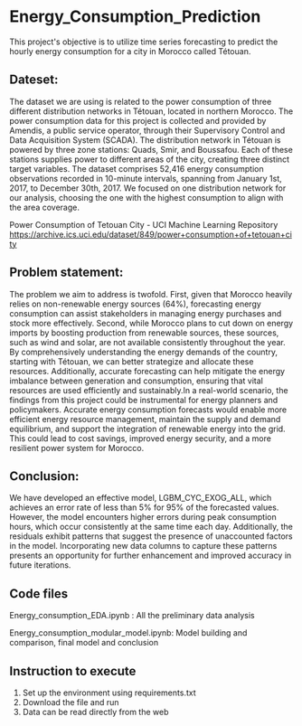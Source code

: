 # Energy_Consumption_Prediction

This project's objective is to utilize time series forecasting to predict the hourly energy consumption for a city in Morocco called Tétouan.

## **Dateset:** 

The dataset we are using is related to the power consumption of three different distribution networks in Tétouan, located in northern Morocco. The power consumption data for this project is collected and provided by Amendis, a public service operator, through their Supervisory Control and Data Acquisition System (SCADA). The distribution network in Tétouan is powered by three zone stations: Quads, Smir, and Boussafou. Each of these stations supplies power to different areas of the city, creating three distinct target variables. The dataset comprises 52,416 energy consumption observations recorded in 10-minute intervals, spanning from January 1st, 2017, to December 30th, 2017. We focused on one distribution network for our analysis, choosing the one with the highest consumption to align with the area coverage.

Power Consumption of Tetouan City - UCI Machine Learning Repository 
https://archive.ics.uci.edu/dataset/849/power+consumption+of+tetouan+city


## **Problem statement:**

The problem we aim to address is twofold. First, given that Morocco heavily relies on non-renewable energy sources (64%), forecasting energy consumption can assist stakeholders in managing energy purchases and stock more effectively. Second, while Morocco plans to cut down on energy imports by boosting production from renewable sources, these sources, such as wind and solar, are not available consistently throughout the year. By comprehensively understanding the energy demands of the country, starting with Tétouan, we can better strategize and allocate these resources. Additionally, accurate forecasting can help mitigate the energy imbalance between generation and consumption, ensuring that vital resources are used efficiently and sustainably.In a real-world scenario, the findings from this project could be instrumental for energy planners and policymakers. Accurate energy consumption forecasts would enable more efficient energy resource management, maintain the supply and demand equilibrium, and support the integration of renewable energy into the grid. This could lead to cost savings, improved energy security, and a more resilient power system for Morocco.

## **Conclusion:**
We have developed an effective model, LGBM_CYC_EXOG_ALL, which achieves an error rate of less than 5% for 95% of the forecasted values. However, the model encounters higher errors during peak consumption hours, which occur consistently at the same time each day. Additionally, the residuals exhibit patterns that suggest the presence of unaccounted factors in the model. Incorporating new data columns to capture these patterns presents an opportunity for further enhancement and improved accuracy in future iterations.

## **Code files**

Energy_consumption_EDA.ipynb : All the preliminary data analysis 

Energy_consumption_modular_model.ipynb: Model building and comparison, final model and conclusion

## **Instruction to execute**

1. Set up the environment using requirements.txt 
2. Download the file and run
3. Data can be read directly from the web



